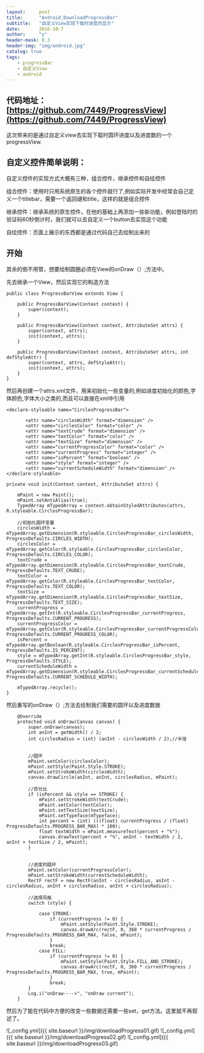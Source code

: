 ```yaml
---
layout:     post
title:      "Android_DownloadProgressBar"
subtitle:   "自定义View实现下载时进度的显示"
date:       2016-10-7
author:     "y"
header-mask: 0.3
header-img: "img/android.jpg"
catalog: true
tags:
    - progressBar
    - 自定义View
    - android
---
```



## 代码地址：[https://github.com/7449/ProgressView](https://github.com/7449/ProgressView)

这次带来的是通过自定义view去实现下载时圆环进度以及进度数的一个progressView.
<br>

## 自定义控件简单说明：

自定义控件的实现方式大概有三种，组合控件，继承控件和自绘控件

组合控件：使用时只用系统原生的各个控件就行了,例如实际开发中经常会自己定义一个titlebar，需要一个返回键和title，这样的就是组合控件

继承控件：继承系统的原生控件，在他的基础上再添加一些新功能，例如登陆时的验证码60秒倒计时，我们就可以去自定义一个button去实现这个功能

自绘控件：页面上展示的东西都是通过代码自己去绘制出来的




## 开始

其余的倒不用管，想要绘制圆圈必须在View的onDraw（）;方法中。

先去继承一个View，然后实现它的构造方法

	public class ProgressBarView extends View {  
	  
	    public ProgressBarView(Context context) {  
	        super(context);  
	    }  
	  
	    public ProgressBarView(Context context, AttributeSet attrs) {  
	        super(context, attrs);  
	        init(context, attrs);  
	    }  
	  
	    public ProgressBarView(Context context, AttributeSet attrs, int defStyleAttr) {  
	        super(context, attrs, defStyleAttr);  
	        init(context, attrs);  
	    }  
	}

然后再创建一个attrs.xml文件，用来初始化一些变量的,例如进度初始化的颜色,字体颜色,字体大小之类的,而且可以直接在xml中引用

	<declare-styleable name="CirclesProgressBar">  
	  
	       <attr name="circlesWidth" format="dimension" />  
	       <attr name="circlesColor" format="color" />  
	       <attr name="textCrude" format="dimension" />  
	       <attr name="textColor" format="color" />  
	       <attr name="textSize" format="dimension" />  
	       <attr name="currentProgressColor" format="color" />  
	       <attr name="currentProgress" format="integer" />  
	       <attr name="isPercent" format="boolean" />  
	       <attr name="style" format="integer" />  
	       <attr name="currentScheduleWidth" format="dimension" />  
	</declare-styleable>  

	private void init(Context context, AttributeSet attrs) {  

	    mPaint = new Paint();  
	    mPaint.setAntiAlias(true);  
	    TypedArray mTypedArray = context.obtainStyledAttributes(attrs, R.styleable.CirclesProgressBar);  

	    //初始化圆环变量  
	    circlesWidth = mTypedArray.getDimension(R.styleable.CirclesProgressBar_circlesWidth, ProgressDefaults.CIRCLES_WIDTH);  
	    circlesColor = mTypedArray.getColor(R.styleable.CirclesProgressBar_circlesColor, ProgressDefaults.CIRCLES_COLOR);  
	    textCrude = mTypedArray.getDimension(R.styleable.CirclesProgressBar_textCrude, ProgressDefaults.TEXT_CRUDE);  
	    textColor = mTypedArray.getColor(R.styleable.CirclesProgressBar_textColor, ProgressDefaults.TEXT_COLOR);  
	    textSize = mTypedArray.getDimension(R.styleable.CirclesProgressBar_textSize, ProgressDefaults.TEXT_SIZE);  
	    currentProgress = mTypedArray.getInt(R.styleable.CirclesProgressBar_currentProgress, ProgressDefaults.CURRENT_PROGRESS);  
	    currentProgressColor = mTypedArray.getColor(R.styleable.CirclesProgressBar_currentProgressColor, ProgressDefaults.CURRENT_PROGRESS_COLOR);  
	    isPercent = mTypedArray.getBoolean(R.styleable.CirclesProgressBar_isPercent, ProgressDefaults.IS_PERCENT);  
	    style = mTypedArray.getInt(R.styleable.CirclesProgressBar_style, ProgressDefaults.STYLE);  
	    currentScheduleWidth = mTypedArray.getDimension(R.styleable.CirclesProgressBar_currentScheduleWidth, ProgressDefaults.CURRENT_SCHEDULE_WIDTH);  
	  
	    mTypedArray.recycle();  
	}  

然后重写的onDraw（）;方法去绘制我们需要的圆环以及进度数据
	
		@Override  
	    protected void onDraw(Canvas canvas) {  
	        super.onDraw(canvas);  
	        int anInt = getWidth() / 2;  
	        int circlesRadius = (int) (anInt - circlesWidth / 2);//半径  
	  
	  
	        //圆环  
	        mPaint.setColor(circlesColor);  
	        mPaint.setStyle(Paint.Style.STROKE);  
	        mPaint.setStrokeWidth(circlesWidth);  
	        canvas.drawCircle(anInt, anInt, circlesRadius, mPaint);  
	  
	        //百分比  
	        if (isPercent && style == STROKE) {  
	            mPaint.setStrokeWidth(textCrude);  
	            mPaint.setColor(textColor);  
	            mPaint.setTextSize(textSize);  
	            mPaint.setTypeface(mTypeface);  
	            int percent = (int) (((float) currentProgress / (float) ProgressDefaults.PROGRESS_BAR_MAX) * 100);  
	            float textWidth = mPaint.measureText(percent + "%");  
	            canvas.drawText(percent + "%", anInt - textWidth / 2, anInt + textSize / 2, mPaint);  
	        }  
	  
	  
	        //进度的圆环  
	        mPaint.setColor(currentProgressColor);  
	        mPaint.setStrokeWidth(currentScheduleWidth);  
	        RectF rectF = new RectF(anInt - circlesRadius, anInt - circlesRadius, anInt + circlesRadius, anInt + circlesRadius);  
	  
	        //选择风格  
	        switch (style) {  
	  
	            case STROKE:  
	                if (currentProgress != 0) {  
	                    mPaint.setStyle(Paint.Style.STROKE);  
	                    canvas.drawArc(rectF, 0, 360 * currentProgress / ProgressDefaults.PROGRESS_BAR_MAX, false, mPaint);  
	                }  
	                break;  
	            case FILL:  
	                if (currentProgress != 0) {  
	                    mPaint.setStyle(Paint.Style.FILL_AND_STROKE);  
	                    canvas.drawArc(rectF, 0, 360 * currentProgress / ProgressDefaults.PROGRESS_BAR_MAX, true, mPaint);  
	                }  
	                break;  
	        }  
	        Log.i("onDraw---->", "onDraw current");  
	    }  

然后为了能在代码中方便的改变一些数据还需要一些set，get方法。这里就不再叙述了。

![_config.yml]({{ site.baseurl }}/img/downloadProgress01.gif)
![_config.yml]({{ site.baseurl }}/img/downloadProgress02.gif)
![_config.yml]({{ site.baseurl }}/img/downloadProgress03.gif)